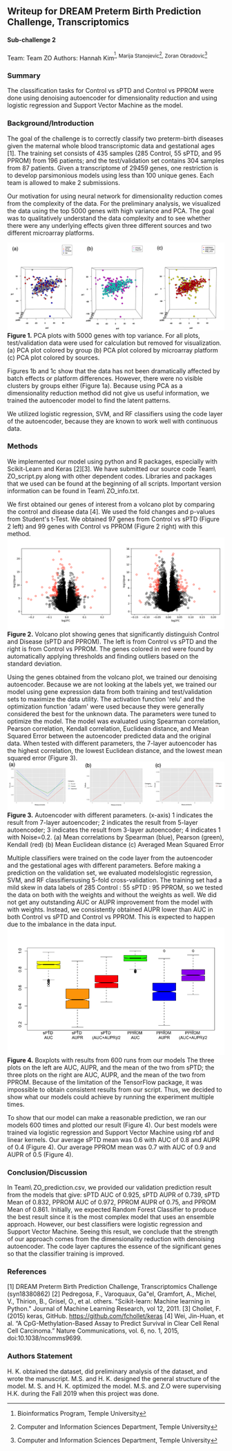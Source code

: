 <h2> Writeup for DREAM Preterm Birth Prediction Challenge, Transcriptomics </h2>
<h4>Sub-challenge 2</h4>

Team: Team ZO
Authors: Hannah Kim<sup>[^1], Marija Stanojevic[^2], Zoran Obradovic[^2]
[^1]: Bioinformatics Program, Temple University
[^2]: Computer and Information Sciences Department, Temple University


<h3> Summary </h3>

The classification tasks for Control vs sPTD and Control vs PPROM were done using denoising autoencoder for dimensionality reduction and using logistic regression and Support Vector Machine as the model.

<h3> Background/Introduction </h3>

The goal of the challenge is to correctly classify two preterm-birth diseases given the maternal whole blood transcriptomic data and gestational ages [1]. The training set consists of 435 samples (285 Control, 55 sPTD, and 95 PPROM) from 196 patients; and the test/validation set contains 304 samples from 87 patients. Given a transcriptome of 29459 genes, one restriction is to develop parsimonious models using less than 100 unique genes. Each team is allowed to make 2 submissions.

Our motivation for using neural network for dimensionality reduction comes from the complexity of the data. For the preliminary analysis, we visualized the data using the top 5000 genes with high variance and PCA. The goal was to qualitatively understand the data complexity and to see whether there were any underlying effects given three different sources and two different microarray platforms.

![Figure 1.](fig1.png)
**Figure 1.** PCA plots with 5000 genes with top variance. For all plots, test/validation data were used for calculation but removed for visualization. (a) PCA plot colored by group (b) PCA plot colored by microarray platform (c) PCA plot colored by sources.

Figures 1b and 1c show that the data has not been dramatically affected by batch effects or platform differences. However, there were no visible clusters by groups either (Figure 1a). Because using PCA as a dimensionality reduction method did not give us useful information, we trained the autoencoder model to find the latent patterns.

We utilized logistic regression, SVM, and RF classifiers using the code layer of the autoencoder, because they are known to work well with continuous data.

<h3> Methods </h3>

We implemented our model using python and R packages, especially with Scikit-Learn and Keras [2][3]. We have submitted our source code Team\ ZO_script.py along with other dependent codes. Libraries and packages that we used can be found at the beginning of all scripts. Important version information can be found in Team\ ZO_info.txt.

We first obtained our genes of interest from a volcano plot by comparing the control and disease data [4]. We used the fold changes and p-values from Student's t-Test. We obtained 97 genes from Control vs sPTD (Figure 2 left) and 99 genes with Control vs PPROM (Figure 2 right) with this method.
![Figure 2.](fig2.png)
**Figure 2.** Volcano plot showing genes that significantly distinguish Control and Disease (sPTD and PPROM). The left is from Control vs sPTD and the right is from Control vs PPROM. The genes colored in red were found by automatically applying thresholds and finding outliers based on the standard deviation.

Using the genes obtained from the volcano plot, we trained our denoising autoencoder. Because we are not looking at the labels yet, we trained our model using gene expression data from both training and test/validation sets to maximize the data utility. The activation function 'relu' and the optimization function 'adam' were used because they were generally considered the best for the unknown data. The parameters were tuned to optimize the model. The model was evaluated using Spearman correlation, Pearson correlation, Kendall correlation, Euclidean distance, and Mean Squared Error between the autoencoder predicted data and the original data. When tested with different parameters, the 7-layer autoencoder has the highest correlation, the lowest Euclidean distance, and the lowest mean squared error (Figure 3).
![Figure 3.](fig3.png)
**Figure 3.** Autoencoder with different parameters. (x-axis) 1 indicates the result from 7-layer autoencoder; 2 indicates the result from 5-layer autoencoder; 3 indicates the result from 3-layer autoencoder; 4 indicates 1 with Noise=0.2. (a) Mean correlations by Spearman (blue), Pearson (green), Kendall (red) (b) Mean Euclidean distance (c) Averaged Mean Squared Error

Multiple classifiers were trained on the code layer from the autoencoder and the gestational ages with different parameters. Before making a prediction on the validation set, we evaluated modelslogistic regression, SVM, and RF classifiersusing 5-fold cross-validation. The training set had a mild skew in data labels of 285 Control : 55 sPTD : 95 PPROM, so we tested the data on both with the weights and without the weights as well. We did not get any outstanding AUC or AUPR improvement from the model with with weights. Instead, we consistently obtained AUPR lower than AUC in both Control vs sPTD and Control vs PPROM. This is expected to happen due to the imbalance in the data input.
![Figure 4.](fig4.png)
**Figure 4.** Boxplots with results from 600 runs from our models The three plots on the left are AUC, AUPR, and the mean of the two from sPTD; the three plots on the right are AUC, AUPR, and the mean of the two from PPROM.
Because of the limitation of the TensorFlow package, it was impossible to obtain consistent results from our script. Thus, we decided to show what our models could achieve by running the experiment multiple times.

To show that our model can make a reasonable prediction, we ran our models 600 times and plotted our result (Figure 4). Our best models were trained via logistic regression and Support Vector Machine using rbf and linear kernels. Our average sPTD mean was 0.6 with AUC of 0.8 and AUPR of 0.4 (Figure 4). Our average PPROM mean was 0.7 with AUC of 0.9 and AUPR of 0.5 (Figure 4).

<h3> Conclusion/Discussion </h3>

In Team\ ZO_prediction.csv, we provided our validation prediction result from the models that give: sPTD AUC of 0.925, sPTD AUPR of 0.739, sPTD Mean of 0.832, PPROM AUC of 0.972, PPROM AUPR of 0.75, and PPROM Mean of 0.861. Initially, we expected Random Forest Classifier to produce the best result since it is the most complex model that uses an ensemble approach. However, our best classifiers were logistic regression and Support Vector Machine. Seeing this result, we conclude that the strength of our approach comes from the dimensionality reduction with denoising autoencoder. The code layer captures the essence of the significant genes so that the classifier training is improved.

<h3> References </h3>

[1] DREAM Preterm Birth Prediction Challenge, Transcriptomics Challenge (syn18380862)
[2] Pedregosa, F., Varoquaux, Ga"el, Gramfort, A., Michel, V., Thirion, B., Grisel, O., et al. others. "Scikit-learn: Machine learning in Python." Journal of Machine Learning Research, vol 12, 2011.
[3] Chollet, F. (2015) keras, GitHub. https://github.com/fchollet/keras
[4] Wei, Jin-Huan, et al. “A CpG-Methylation-Based Assay to Predict Survival in Clear Cell Renal Cell Carcinoma.” Nature Communications, vol. 6, no. 1, 2015, doi:10.1038/ncomms9699.

<h3> Authors Statement </h3>

H. K. obtained the dataset, did preliminary analysis of the dataset, and wrote the manuscript. M.S. and H. K. designed the general structure of the model. M. S. and H. K. optimized the model. M.S. and Z.O were supervising H.K. during the Fall 2019 when this project was done.
